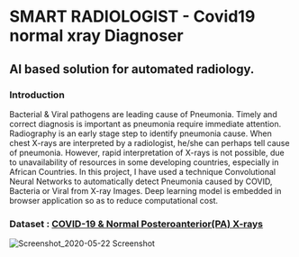 # SMART RADIOLOGIST - Covid19 normal xray Diagnoser
## AI based solution for automated radiology.
### Introduction
Bacterial & Viral pathogens are leading cause of Pneumonia. Timely and correct diagnosis is important as pneumonia require immediate attention. Radiography
is an early stage step to identify pneumonia cause. When chest X-rays are interpreted
by a radiologist, he/she can perhaps tell cause of pneumonia. However, rapid interpretation of
X-rays is not possible, due to unavailability of resources in some developing countries,
especially in African Countries.
In this project, I have used a technique Convolutional Neural Networks to automatically detect Pneumonia caused by COVID, Bacteria or Viral from X-ray Images. Deep learning model is embedded in browser application so as to reduce computational cost.

### Dataset : [COVID-19 & Normal Posteroanterior(PA) X-rays](https://www.kaggle.com/tarandeep97/covid19-normal-posteroanteriorpa-xrays)

![Screenshot_2020-05-22 Screenshot](https://user-images.githubusercontent.com/28994081/82685730-4e2d0700-9c72-11ea-9710-e015e956456d.png)
